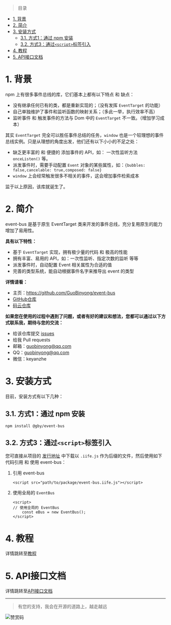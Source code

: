 [git仓库]: https://github.com/GuoBinyong/event-bus
[发行地址]: https://github.com/GuoBinyong/event-bus/releases
[issues]: https://github.com/GuoBinyong/event-bus/issues

[码云仓库]: https://gitee.com/guobinyong/event-bus


[教程]: ./doc/教程.md
[API接口文档]: ./doc/api/index.md



> 目录
- [1. 背景](#1-背景)
- [2. 简介](#2-简介)
- [3. 安装方式](#3-安装方式)
  - [3.1. 方式1：通过 npm 安装](#31-方式1通过-npm-安装)
  - [3.2. 方式3：通过`<script>`标签引入](#32-方式3通过script标签引入)
- [4. 教程](#4-教程)
- [5. API接口文档](#5-api接口文档)



# 1. 背景
npm 上有很多事件总线的库，它们基本上都有以下特点 和 缺点：
- 没有继承任何已有的类，都是重新实现的；（没有发挥 `EventTarget` 的功能）
- 自己单独维护了事件和监听函数的映射关系；（多此一举，执行效率不高）
- 监听事件 和 触发事件的方法与 Dom 中的 `EventTarget` 不一致。（增加学习成本）

其实 `EventTarget` 完全可以胜任事件总结的任务，`window` 也是一个较理想的事件总线实例。只是从理想的角度出发，他们还有以下小小的不足之处：
- 缺乏更丰富的 和 便捷的 添加事件的 API，如： 一次性监听方法 `onceListen()` 等。
- 派发事件时，需要手动配置 `Event` 对象的某些属性，如：`{bubbles: false,cancelable: true,composed: false}`
- `window` 上会经常触发很多不相关的事件，这会增加事件检索成本

监于以上原因，该库就诞生了。


# 2. 简介
event-bus 是基于原生 EventTarget 类来开发的事件总线，充分复用原生的能力增加了易用性。


**具有以下特性：**  
- 基于 `EventTarget` 实现，拥有极少量的代码 和 极高的性能
- 拥有丰富、易用的 API，如：一次性监听、指定次数的监听 等等
- 派发事件时，自动配置 Event 相关属性为合适的值
- 完善的类型系统，能自动根据事件名字来推导出 event 的类型


**详情请看：**  
- 主页：<https://github.com/GuoBinyong/event-bus>
- [GitHub仓库][git仓库]
- [码云仓库][]


**如果您在使用的过程中遇到了问题，或者有好的建议和想法，您都可以通过以下方式联系我，期待与您的交流：**
- 给该仓库提交 [issues][]
- 给我 Pull requests
- 邮箱：<guobinyong@qq.com>
- QQ：guobinyong@qq.com
- 微信：keyanzhe

# 3. 安装方式
目前，安装方式有以下几种：


## 3.1. 方式1：通过 npm 安装
```
npm install @gby/event-bus
```


## 3.2. 方式3：通过`<script>`标签引入
您可直接从项目的 [发行地址][] 中下载以 `.iife.js` 作为后缀的文件，然后使用如下代码引用 和 使用 event-bus：


1. 引用 event-bus
   ```
   <script src="path/to/package/event-bus.iife.js"></script>
   ```
   
2. 使用全局的 `EventBus`
   ```
   <script>
   // 使用全局的 EventBus
       const eBus = new EventBus();
   </script>
   ```


# 4. 教程
详情跳转至[教程][]

# 5. API接口文档
详情跳转至[API接口文档][]



--------------------

> 有您的支持，我会在开源的道路上，越走越远

![赞赏码](https://i.loli.net/2020/04/08/PGsAEqdJCin1oQL.jpg)